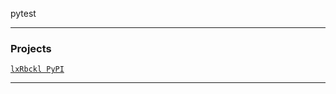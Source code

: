 pytest

---

### Projects
[`lxRbckl PyPI`](https://github.com/lxRbckl/lxRbckl/blob/PyPI/README.md)

---
